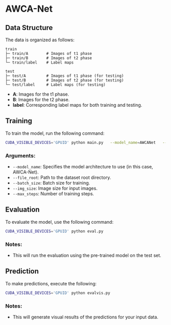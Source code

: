 
# AWCA-Net

## Data Structure

The data is organized as follows:

```
train
├─ train/A        # Images of t1 phase
├─ train/B        # Images of t2 phase
└─ train/label    # Label maps

test
├─ test/A         # Images of t1 phase (for testing)
├─ test/B         # Images of t2 phase (for testing)
└─ test/label     # Label maps (for testing)
```

- **A**: Images for the t1 phase.
- **B**: Images for the t2 phase.
- **label**: Corresponding label maps for both training and testing.

## Training

To train the model, run the following command:

```bash
CUDA_VISIBLE_DEVICES='GPUID' python main.py   --model_name=AWCANet   --file_root='./file/data'   --batch_size=16   --img_size=256   --max_steps=20000
```

### Arguments:
- `--model_name`: Specifies the model architecture to use (in this case, AWCA-Net).
- `--file_root`: Path to the dataset root directory.
- `--batch_size`: Batch size for training.
- `--img_size`: Image size for input images.
- `--max_steps`: Number of training steps.

## Evaluation

To evaluate the model, use the following command:

```bash
CUDA_VISIBLE_DEVICES='GPUID' python eval.py
```

### Notes:
- This will run the evaluation using the pre-trained model on the test set.

## Prediction

To make predictions, execute the following:

```bash
CUDA_VISIBLE_DEVICES='GPUID' python evalvis.py
```

### Notes:
- This will generate visual results of the predictions for your input data.
